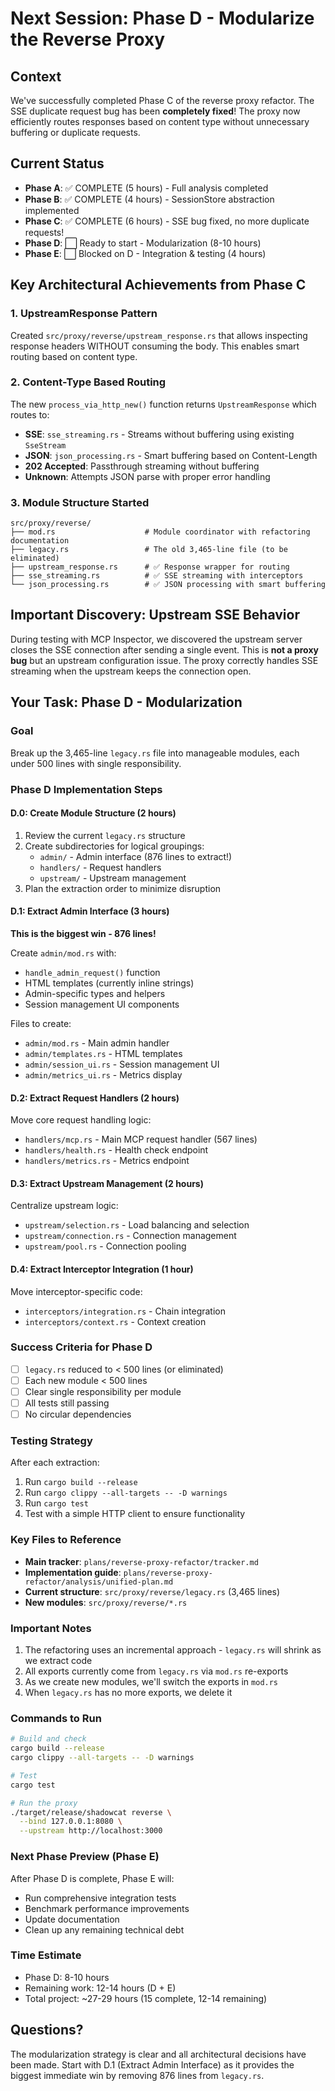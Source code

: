 # Next Session: Phase D - Modularize the Reverse Proxy

## Context
We've successfully completed Phase C of the reverse proxy refactor. The SSE duplicate request bug has been **completely fixed**! The proxy now efficiently routes responses based on content type without unnecessary buffering or duplicate requests.

## Current Status
- **Phase A**: ✅ COMPLETE (5 hours) - Full analysis completed
- **Phase B**: ✅ COMPLETE (4 hours) - SessionStore abstraction implemented  
- **Phase C**: ✅ COMPLETE (6 hours) - SSE bug fixed, no more duplicate requests!
- **Phase D**: ⬜ Ready to start - Modularization (8-10 hours)
- **Phase E**: ⬜ Blocked on D - Integration & testing (4 hours)

## Key Architectural Achievements from Phase C

### 1. UpstreamResponse Pattern
Created `src/proxy/reverse/upstream_response.rs` that allows inspecting response headers WITHOUT consuming the body. This enables smart routing based on content type.

### 2. Content-Type Based Routing
The new `process_via_http_new()` function returns `UpstreamResponse` which routes to:
- **SSE**: `sse_streaming.rs` - Streams without buffering using existing `SseStream`
- **JSON**: `json_processing.rs` - Smart buffering based on Content-Length
- **202 Accepted**: Passthrough streaming without buffering
- **Unknown**: Attempts JSON parse with proper error handling

### 3. Module Structure Started
```
src/proxy/reverse/
├── mod.rs                    # Module coordinator with refactoring documentation
├── legacy.rs                 # The old 3,465-line file (to be eliminated)
├── upstream_response.rs      # ✅ Response wrapper for routing
├── sse_streaming.rs          # ✅ SSE streaming with interceptors
└── json_processing.rs        # ✅ JSON processing with smart buffering
```

## Important Discovery: Upstream SSE Behavior
During testing with MCP Inspector, we discovered the upstream server closes the SSE connection after sending a single event. This is **not a proxy bug** but an upstream configuration issue. The proxy correctly handles SSE streaming when the upstream keeps the connection open.

## Your Task: Phase D - Modularization

### Goal
Break up the 3,465-line `legacy.rs` file into manageable modules, each under 500 lines with single responsibility.

### Phase D Implementation Steps

#### D.0: Create Module Structure (2 hours)
1. Review the current `legacy.rs` structure
2. Create subdirectories for logical groupings:
   - `admin/` - Admin interface (876 lines to extract!)
   - `handlers/` - Request handlers
   - `upstream/` - Upstream management
3. Plan the extraction order to minimize disruption

#### D.1: Extract Admin Interface (3 hours)
**This is the biggest win - 876 lines!**

Create `admin/mod.rs` with:
- `handle_admin_request()` function
- HTML templates (currently inline strings)
- Admin-specific types and helpers
- Session management UI components

Files to create:
- `admin/mod.rs` - Main admin handler
- `admin/templates.rs` - HTML templates
- `admin/session_ui.rs` - Session management UI
- `admin/metrics_ui.rs` - Metrics display

#### D.2: Extract Request Handlers (2 hours)
Move core request handling logic:
- `handlers/mcp.rs` - Main MCP request handler (567 lines)
- `handlers/health.rs` - Health check endpoint
- `handlers/metrics.rs` - Metrics endpoint

#### D.3: Extract Upstream Management (2 hours)
Centralize upstream logic:
- `upstream/selection.rs` - Load balancing and selection
- `upstream/connection.rs` - Connection management
- `upstream/pool.rs` - Connection pooling

#### D.4: Extract Interceptor Integration (1 hour)
Move interceptor-specific code:
- `interceptors/integration.rs` - Chain integration
- `interceptors/context.rs` - Context creation

### Success Criteria for Phase D
- [ ] `legacy.rs` reduced to < 500 lines (or eliminated)
- [ ] Each new module < 500 lines
- [ ] Clear single responsibility per module
- [ ] All tests still passing
- [ ] No circular dependencies

### Testing Strategy
After each extraction:
1. Run `cargo build --release`
2. Run `cargo clippy --all-targets -- -D warnings`
3. Run `cargo test`
4. Test with a simple HTTP client to ensure functionality

### Key Files to Reference
- **Main tracker**: `plans/reverse-proxy-refactor/tracker.md`
- **Implementation guide**: `plans/reverse-proxy-refactor/analysis/unified-plan.md`
- **Current structure**: `src/proxy/reverse/legacy.rs` (3,465 lines)
- **New modules**: `src/proxy/reverse/*.rs`

### Important Notes
1. The refactoring uses an incremental approach - `legacy.rs` will shrink as we extract code
2. All exports currently come from `legacy.rs` via `mod.rs` re-exports
3. As we create new modules, we'll switch the exports in `mod.rs`
4. When `legacy.rs` has no more exports, we delete it

### Commands to Run
```bash
# Build and check
cargo build --release
cargo clippy --all-targets -- -D warnings

# Test
cargo test

# Run the proxy
./target/release/shadowcat reverse \
  --bind 127.0.0.1:8080 \
  --upstream http://localhost:3000
```

### Next Phase Preview (Phase E)
After Phase D is complete, Phase E will:
- Run comprehensive integration tests
- Benchmark performance improvements
- Update documentation
- Clean up any remaining technical debt

### Time Estimate
- Phase D: 8-10 hours
- Remaining work: 12-14 hours (D + E)
- Total project: ~27-29 hours (15 complete, 12-14 remaining)

## Questions?
The modularization strategy is clear and all architectural decisions have been made. Start with D.1 (Extract Admin Interface) as it provides the biggest immediate win by removing 876 lines from `legacy.rs`.